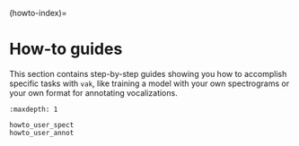 (howto-index)=

# How-to guides

This section contains step-by-step guides
showing you how to accomplish specific tasks with `vak`,
like training a model with your own spectrograms
or your own format for annotating vocalizations.

```{toctree}
:maxdepth: 1

howto_user_spect
howto_user_annot
```
